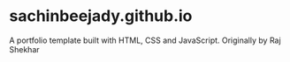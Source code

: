 # sachinbeejady.github.io
A portfolio template built with HTML, CSS and JavaScript. Originally by Raj Shekhar
